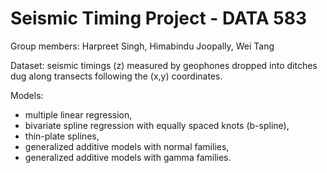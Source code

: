 # Seismic Timing Project - DATA 583

Group members: Harpreet Singh, Himabindu Joopally, Wei Tang

Dataset:  seismic timings (z) measured by geophones dropped into ditches dug along transects following the (x,y) coordinates.

Models: 
- multiple linear regression, 
- bivariate spline regression with equally spaced knots (b-spline), 
- thin-plate splines, 
- generalized additive models with normal families,
- generalized additive models with gamma families. 
         
